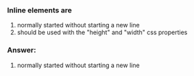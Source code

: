 ### Inline elements are 

1. normally started without starting a new line
2. should be used with the "height" and "width" css properties
<!-- 3. generally avoided -->
<!-- 3. used only in a paragraph element -->

### Answer:
1. normally started without starting a new line
